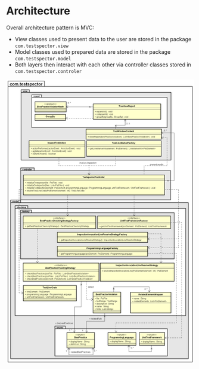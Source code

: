 # Architecture
Overall architecture pattern is MVC: 
* View classes used to present data to the user are stored in the package ``com.testspector.view``
* Model classes used to prepared data are stored in the package ``com.testspector.model``
* Both layers then interact with each other via controller classes stored in ``com.testspector.controler``

![architecture detail](./Global_architecture.png)
